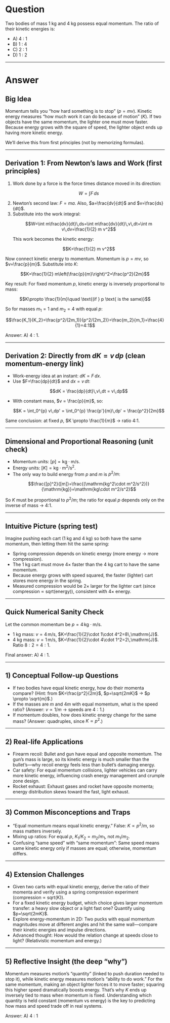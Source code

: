 # Question
 Two bodies of mass 1 kg and 4 kg possess equal momentum. The ratio of their kinetic energies is:
- A) 4 : 1
- B) 1 : 4
- C) 2 : 1
- D) 1 : 2

---
# Answer

## Big Idea
Momentum tells you “how hard something is to stop” ($p = mv$). Kinetic energy measures “how much work it can do because of motion” ($K$). If two objects have the same momentum, the lighter one must move faster. Because energy grows with the square of speed, the lighter object ends up having more kinetic energy.

We’ll derive this from first principles (not by memorizing formulas).

---

## Derivation 1: From Newton’s laws and Work (first principles)
1. Work done by a force is the force times distance moved in its direction:
   ```math
   W=\int F\,ds
   ```
2. Newton’s second law: $F = ma$. Also, $a=\frac{dv}{dt}$ and $v=\frac{ds}{dt}$.
3. Substitute into the work integral:
   ```math
   W=\int m\frac{dv}{dt}\,ds=\int m\frac{dv}{dt}\,v\,dt=\int m v\,dv=\frac{1}{2} m v^2
   ```
   This work becomes the kinetic energy:
   ```math
   K=\frac{1}{2} m v^2
   ```

Now connect kinetic energy to momentum. Momentum is $p=mv$, so $v=\frac{p}{m}$. Substitute into $K$:
```math
K=\frac{1}{2} m\left(\frac{p}{m}\right)^2=\frac{p^2}{2m}
```
Key result: For fixed momentum $p$, kinetic energy is inversely proportional to mass:
```math
K\propto \frac{1}{m}\quad \text{(if } p \text{ is the same)}
```

So for masses $m_1=1$ and $m_2=4$ with equal $p$:
```math
\frac{K_1}{K_2}=\frac{p^2/(2m_1)}{p^2/(2m_2)}=\frac{m_2}{m_1}=\frac{4}{1}=4:1
```

Answer: A) 4 : 1.

---

## Derivation 2: Directly from $dK = v\,dp$ (clean momentum-energy link)
- Work-energy idea at an instant: $dK = F\,dx$.
- Use $F=\frac{dp}{dt}$ and $dx = v\,dt$:
  ```math
  dK = \frac{dp}{dt}\,v\,dt = v\,dp
  ```
- With constant mass, $v = \frac{p}{m}$, so:
  ```math
  K = \int_0^{p} v\,dp' = \int_0^{p} \frac{p'}{m}\,dp' = \frac{p^2}{2m}
  ```
Same conclusion: at fixed $p$, $K \propto \frac{1}{m}$ → ratio 4:1.

---

## Dimensional and Proportional Reasoning (unit check)
- Momentum units: $[p]=\mathrm{kg\cdot m/s}$.
- Energy units: $[K]=\mathrm{kg\cdot m^2/s^2}$.
- The only way to build energy from $p$ and $m$ is $p^2/m$:
  ```math
  \frac{[p]^2}{[m]}=\frac{(\mathrm{kg^2\cdot m^2/s^2})}{\mathrm{kg}}=\mathrm{kg\cdot m^2/s^2}
  ```
So $K$ must be proportional to $p^2/m$; the ratio for equal $p$ depends only on the inverse of mass → 4:1.

---

## Intuitive Picture (spring test)
Imagine pushing each cart (1 kg and 4 kg) so both have the same momentum, then letting them hit the same spring:
- Spring compression depends on kinetic energy (more energy → more compression).
- The 1 kg cart must move 4× faster than the 4 kg cart to have the same momentum.
- Because energy grows with speed squared, the faster (lighter) cart stores more energy in the spring.
- Measured compression would be 2× larger for the lighter cart (since compression ∝ sqrt(energy)), consistent with 4× energy.

---

## Quick Numerical Sanity Check
Let the common momentum be $p=4\,\mathrm{kg\cdot m/s}$.
- 1 kg mass: $v=4\,\mathrm{m/s}$, $K=\frac{1}{2}\cdot 1\cdot 4^2=8\,\mathrm{J}$.
- 4 kg mass: $v=1\,\mathrm{m/s}$, $K=\frac{1}{2}\cdot 4\cdot 1^2=2\,\mathrm{J}$.
Ratio $8:2 = 4:1$.

Final answer: A) 4 : 1.

---

## 1) Conceptual Follow-up Questions
- If two bodies have equal kinetic energy, how do their momenta compare? (Hint: from $K=\frac{p^2}{2m}$, $p=\sqrt{2mK}$ → $p \propto \sqrt{m}$.)
- If the masses are $m$ and $4m$ with equal momentum, what is the speed ratio? (Answer: $v \propto 1/m$ → speeds are $4:1$.)
- If momentum doubles, how does kinetic energy change for the same mass? (Answer: quadruples, since $K \propto p^2$.)

---

## 2) Real-life Applications
- Firearm recoil: Bullet and gun have equal and opposite momentum. The gun’s mass is large, so its kinetic energy is much smaller than the bullet’s—why recoil energy feels less than bullet’s damaging energy.      
- Car safety: For equal momentum collisions, lighter vehicles can carry more kinetic energy, influencing crash energy management and crumple zone design.
- Rocket exhaust: Exhaust gases and rocket have opposite momenta; energy distribution skews toward the fast, light exhaust.

---

## 3) Common Misconceptions and Traps
- “Equal momentum means equal kinetic energy.” False: $K \propto p^2/m$, so mass matters inversely.
- Mixing up ratios: For equal $p$, $K_1/K_2 = m_2/m_1$, not $m_1/m_2$.
- Confusing “same speed” with “same momentum”: Same speed means same kinetic energy only if masses are equal; otherwise, momentum differs.

---

## 4) Extension Challenges
- Given two carts with equal kinetic energy, derive the ratio of their momenta and verify using a spring compression experiment (compression ∝ sqrt(K)).
- For a fixed kinetic energy budget, which choice gives larger momentum transfer: a heavy slow object or a light fast one? Quantify using $p=\sqrt{2mK}$.
- Explore energy-momentum in 2D: Two pucks with equal momentum magnitudes move at different angles and hit the same wall—compare their kinetic energies and impulse directions.
- Advanced thought: How would the relation change at speeds close to light? (Relativistic momentum and energy.)

---

## 5) Reflective Insight (the deep “why”)
Momentum measures motion’s “quantity” (linked to push duration needed to stop it), while kinetic energy measures motion’s “ability to do work.” For the same momentum, making an object lighter forces it to move faster; squaring this higher speed dramatically boosts energy. That’s why $K$ ends up inversely tied to mass when momentum is fixed. Understanding which quantity is held constant (momentum vs energy) is the key to predicting how mass and speed trade off in real systems.

Answer: A) 4 : 1